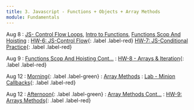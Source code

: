 ```yaml
---
title: 3. Javascript - Functions + Objects + Array Methods
module: Fundamentals
---
```


Aug 8
: [JS- Control Flow Loops](https://git.generalassemb.ly/seir-flex-07-25-23/control-flow-loops), [Intro to Functions](https://git.generalassemb.ly/seir-flex-07-25-23/basic-functions), [Functions Scop And Hoisting](https://git.generalassemb.ly/seir-flex-07-25-23/scope-and-hoisting)
  : [HW-6: JS-Control Flow](https://git.generalassemb.ly/seir-flex-07-25-23/control-flow-practice-HW-6){: .label
  .label-red}
  [HW-7: JS-Conditional Practice](https://git.generalassemb.ly/seir-flex-07-25-23/js-conditionals-practice-HW-7){: .label .label-red}


Aug 9
: [Functions Scop And Hoisting Cont...](https://git.generalassemb.ly/seir-flex-07-25-23/scope-and-hoisting)
  : [HW-8 - Arrays & Iteration](https://git.generalassemb.ly/seir-flex-07-25-23/arrays-and-iteration-HW-8){: .label .label-red}

Aug 12
: [Morning](){: .label .label-green}
: [Array Methods](https://git.generalassemb.ly/seir-flex-07-25-23/js-array-methods)
  : [Lab - Minion Callbacks](https://git.generalassemb.ly/seir-flex-07-25-23/callback-array-methods-lab){: .label .label-red}

Aug 12
: [Afternoon](){: .label .label-green}
: [Array Methods Cont...](https://git.generalassemb.ly/seir-flex-07-25-23/arrays-pt2)
  : [HW-9: Arrays Methods](https://git.generalassemb.ly/seir-flex-07-25-23/js-array-practice-HW-9){: .label
  .label-red}

